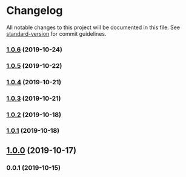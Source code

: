 # Changelog

All notable changes to this project will be documented in this file. See [standard-version](https://github.com/conventional-changelog/standard-version) for commit guidelines.

### [1.0.6](https://github.com/OvalMoney/stylelint-config-oval/compare/v1.0.5...v1.0.6) (2019-10-24)

### [1.0.5](https://github.com/OvalMoney/stylelint-config-oval/compare/v1.0.4...v1.0.5) (2019-10-22)

### [1.0.4](https://github.com/OvalMoney/stylelint-config-oval/compare/v1.0.3...v1.0.4) (2019-10-21)

### [1.0.3](https://github.com/OvalMoney/stylelint-config-oval/compare/v1.0.2...v1.0.3) (2019-10-21)

### [1.0.2](https://github.com/OvalMoney/stylelint-config-oval/compare/v1.0.1...v1.0.2) (2019-10-18)

### [1.0.1](https://github.com/OvalMoney/stylelint-config-oval/compare/v1.0.0...v1.0.1) (2019-10-18)

## [1.0.0](https://github.com/OvalMoney/stylelint-config-oval/compare/v0.0.1...v1.0.0) (2019-10-17)

### 0.0.1 (2019-10-15)
